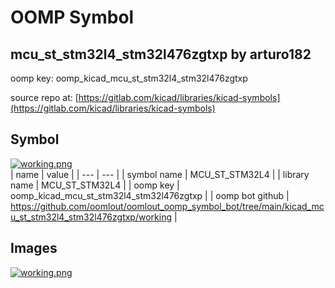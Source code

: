 # OOMP Symbol  
## mcu_st_stm32l4_stm32l476zgtxp  by arturo182  
  
oomp key: oomp_kicad_mcu_st_stm32l4_stm32l476zgtxp  
  
source repo at: [https://gitlab.com/kicad/libraries/kicad-symbols](https://gitlab.com/kicad/libraries/kicad-symbols)  
## Symbol  
  
[![working.png](working_600.png)](working.png)  
| name | value | 
| --- | --- | 
| symbol name | MCU_ST_STM32L4 | 
| library name | MCU_ST_STM32L4 | 
| oomp key | oomp_kicad_mcu_st_stm32l4_stm32l476zgtxp | 
| oomp bot github | https://github.com/oomlout/oomlout_oomp_symbol_bot/tree/main/kicad_mcu_st_stm32l4_stm32l476zgtxp/working | 
## Images  
  
[![working.png](working_140.png)](working.png)  
